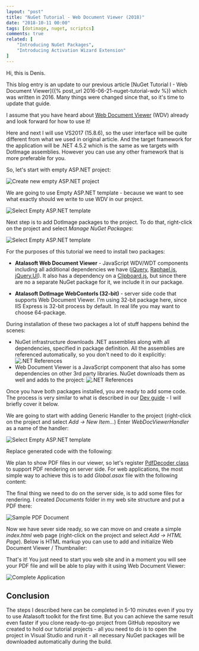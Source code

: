 ```yaml
---
layout: "post"
title: "NuGet Tutorial - Web Document Viewer (2018)"
date: "2018-10-11 00:00"
tags: [dotimage, nuget, scriptcs]
comments: true
related: [
    "Introducing NuGet Packages",
    "Introducing Activation Wizard Extension"
]
---
```

Hi, this is Denis.

This blog entry is an update to our previous article [NuGet Tutorial I - Web Document Viewer]({% post_url 2016-06-21-nuget-tutorial-wdv %}) which was written in 2016. Many things were changed since that, so it's time to update that guide.

<!--more-->

I assume that you have heard about [Web Document Viewer](http://www.atalasoft.com/Technical-Details/net-technical?s=2) (WDV) already and look forward for how to use it!

Here and next I will use VS2017 (15.8.6), so the user interface will be quite different from what we used in original article. And the target framework for the application will be .NET 4.5.2 which is the same as we targets with DotImage assemblies. However you can use any other framework that is more preferable for you.

So, let's start with empty ASP.NET project:

![Create new empty ASP.NET project](/images/2018/10/nuget-tutorial-empty-project.png)

We are going to use Empty ASP.NET template - because we want to see  what exactly should we write to use WDV in our project.

![Select Empty ASP.NET template](/images/2018/10/nuget-tutorial-empty-asp-project.png)

Next step is to add DotImage packages to the project. To do that,
right-click on the project and select *Manage NuGet Packages*:

![Select Empty ASP.NET template](/images/2018/10/nuget-tutorial-add-packages.png)

For the purposes of this tutorial we need to install two packages:

 - **Atalasoft Web Document Viewer** - JavaScript WDV/WDT components including 
   all additional dependencies we have ([jQuery](https://jquery.com/), 
   [Raphael.js](http://dmitrybaranovskiy.github.io/raphael/), 
   [jQuery.UI](https://jqueryui.com/)). It also has a dependency on a [Clipboard.js](https://clipboardjs.com/), but since there are no
   a separate NuGet package for it, we include it in our package.

 - **Atalasoft DotImage WebContorls (32-bit)** - server side code that supports 
   Web Document Viewer. I'm using 32-bit package here, since IIS Express is 32-bit process by default. 
   In real life you may want to choose 64-package.

During installation of these two packages a lot of stuff happens behind the scenes:

 - NuGet infrastructure downloads .NET assemblies along with all dependencies, specified in 
   package definition. All the assemblies are referenced automatically, so you don't need
   to do it explicitly:
   ![.NET References](/images/2018/10/nuget-tutorial-references.png)
 - Web Document Viewer is a JavaScript component that also has some dependencies on 
   other 3rd party libraries. NuGet downloads them as well and adds to the project:
   ![.NET References](/images/2018/10/nuget-tutorial-js-resources.png)

Once you have both packages installed, you are ready to add some code. The process is very 
similar to what is described in our [Dev guide](https://atalasoft.github.io/web-document-viewer/tutorial-demo-application.html) - I will briefly cover it below.

We are going to start with adding Generic Handler to the project 
(right-click on the project and select *Add -> New Item...*) Enter *WebDocViewerHandler* 
as a name of the handler:

![Select Empty ASP.NET template](/images/2018/10/nuget-tutorial-add-handler.png)

Replace generated code with the following:

<script src="https://gist.github.com/guest512/05ce7268b75776c4cd5af31f5a7e53cb.js"></script>

We plan to show PDF files in our viewer, so let's register 
[PdfDecoder class](https://www.atalasoft.com/docs/dotimage/docs/html/T_Atalasoft_Imaging_Codec_Pdf_PdfDecoder.htm)
to support PDF rendering on server side. For web applications, the most simple
way to achieve this is to add *Global.asax* file with the following content:

<script src="https://gist.github.com/guest512/85dbafaadaee2feebe24ac4e1e5e331f.js"></script>

The final thing we need to do on the server side, is to add some files for rendering. 
I created *Documents* folder in my web site structure and put a PDF there:

![Sample PDF Document](/images/2018/10/nuget-tutorial-sample-document.png)

Now we have sever side ready, so we can move on and create a simple *index.html* web page 
(right-click on the project and select *Add -> HTML Page*). Below is HTML markup you 
can use to add and initialize Web Document Viewer / Thumbnailer:

<script src="https://gist.github.com/guest512/d73f6cbbc8499e5a6c33f7b7c877f03e.js"></script>

That's it! You just need to start you web site and in a moment you will see your PDF
file and will be able to play with it using Web Document Viewer:

![Complete Application](/images/2018/10/nuget-tutorial-done.png)

## Conclusion
The steps I described here can be completed in 5-10 minutes even if you try to use Atalasoft toolkit for the first time. But you can achieve the same result even faster if you clone ready-to-go project from GitHub repository we created to hold our tutorial projects - all you need to do is to open the project in Visual Studio and run it - all necessary NuGet packages will be downloaded automatically during the build. 
